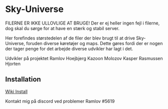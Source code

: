 # Sky-Universe

FILERNE ER IKKE ULLOVLIGE AT BRUGE! 
Der er ej heller ingen fejl i filerne, dog skal du sørge for at have en stærk og stabil server.

Her forefindes størstedelen af de filer der blev brugt til at drive Sky-Universe, foruden diverse køretøjer og maps.
Dette gøres fordi der er nogen der tager penge for det arbejde diverse udvikler har lagt i det.


Udvikler på projektet
Ramlov
Hoejbjerg
Kazoon
Molozov
Kasper Rasmussen
Hjorten

## Installation
[Wiki Install](https://github.com/Ramlov/Sky-Universe/wiki/Installation)


Kontakt mig på discord ved problemer
Ramlov #5619
